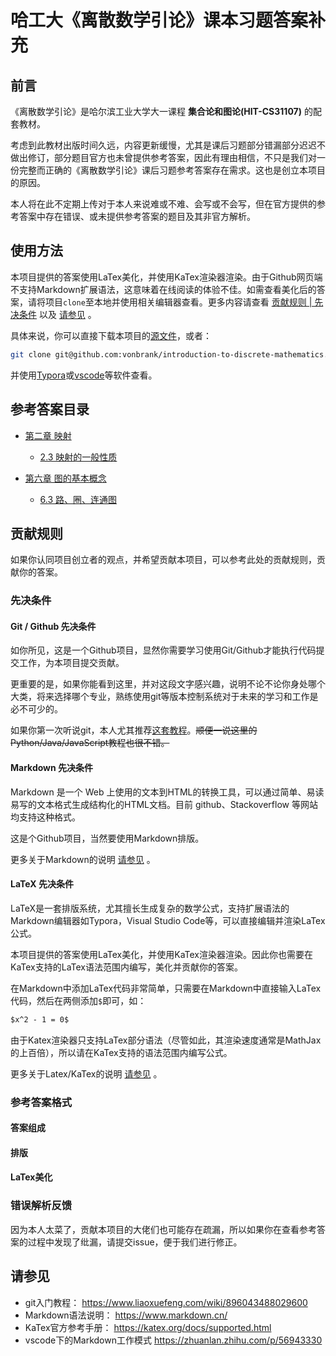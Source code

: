 # 哈工大《离散数学引论》课本习题答案补充

## 前言

《离散数学引论》是哈尔滨工业大学大一课程 **集合论和图论(HIT-CS31107)** 的配套教材。

考虑到此教材出版时间久远，内容更新缓慢，尤其是课后习题部分错漏部分迟迟不做出修订，部分题目官方也未曾提供参考答案，因此有理由相信，不只是我们对一份完整而正确的《离散数学引论》课后习题参考答案存在需求。这也是创立本项目的原因。

本人将在此不定期上传对于本人来说难或不难、会写或不会写，但在官方提供的参考答案中存在错误、或未提供参考答案的题目及其非官方解析。

## 使用方法

本项目提供的答案使用LaTex美化，并使用KaTex渲染器渲染。由于Github网页端不支持Markdown扩展语法，这意味着在线阅读的体验不佳。如需查看美化后的答案，请将项目`clone`至本地并使用相关编辑器查看。更多内容请查看 [贡献规则 | 先决条件](#先决条件) 以及 [请参见](#请参见) 。

具体来说，你可以直接下载本项目的[源文件](https://github.com/vonbrank/hit-introduction-to-discrete-mathematics/archive/refs/heads/master.zip)，或者：

```bash
git clone git@github.com:vonbrank/introduction-to-discrete-mathematics.git
```

并使用[Typora](https://www.typora.io/)或[vscode](https://code.visualstudio.com/)等软件查看。

## 参考答案目录

+ [第二章 映射](./src/chapter-02)

  + [2.3 映射的一般性质](./src/chapter-02/2.3.md)

+ [第六章 图的基本概念](./src/chapter-06)

  + [6.3 路、圈、连通图](./src/chapter-06/6.3.md)

## 贡献规则

如果你认同项目创立者的观点，并希望贡献本项目，可以参考此处的贡献规则，贡献你的答案。

### 先决条件

#### Git / Github 先决条件

如你所见，这是一个Github项目，显然你需要学习使用Git/Github才能执行代码提交工作，为本项目提交贡献。

更重要的是，如果你能看到这里，并对这段文字感兴趣，说明不论不论你身处哪个大类，将来选择哪个专业，熟练使用git等版本控制系统对于未来的学习和工作是必不可少的。

如果你第一次听说git，本人尤其推荐[这套教程](https://www.liaoxuefeng.com/wiki/896043488029600)。~~顺便一说这里的Python/Java/JavaScript教程也很不错。~~

#### Markdown 先决条件

Markdown 是一个 Web 上使用的文本到HTML的转换工具，可以通过简单、易读易写的文本格式生成结构化的HTML文档。目前 github、Stackoverflow 等网站均支持这种格式。

这是个Github项目，当然要使用Markdown排版。

更多关于Markdown的说明 [请参见](#请参见) 。

#### LaTeX 先决条件

LaTeX是一套排版系统，尤其擅长生成复杂的数学公式，支持扩展语法的Markdown编辑器如Typora，Visual Studio Code等，可以直接编辑并渲染LaTex公式。

本项目提供的答案使用LaTex美化，并使用KaTex渲染器渲染。因此你也需要在KaTex支持的LaTex语法范围内编写，美化并贡献你的答案。

在Markdown中添加LaTex代码非常简单，只需要在Markdown中直接输入LaTex代码，然后在两侧添加`$`即可，如：

```markdown
$x^2 - 1 = 0$
```

由于Katex渲染器只支持LaTex部分语法（尽管如此，其渲染速度通常是MathJax的上百倍），所以请在KaTex支持的语法范围内编写公式。

更多关于Latex/KaTex的说明 [请参见](#请参见) 。 

### 参考答案格式

#### 答案组成

#### 排版

#### LaTex美化

### 错误解析反馈

因为本人太菜了，贡献本项目的大佬们也可能存在疏漏，所以如果你在查看参考答案的过程中发现了纰漏，请提交issue，便于我们进行修正。

## 请参见

+ git入门教程： https://www.liaoxuefeng.com/wiki/896043488029600
+ Markdown语法说明： https://www.markdown.cn/
+ KaTex官方参考手册： https://katex.org/docs/supported.html
+ vscode下的Markdown工作模式 https://zhuanlan.zhihu.com/p/56943330